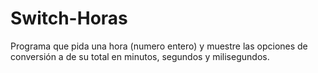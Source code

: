 # Switch-Horas
Programa que pida una hora (numero entero) y muestre las opciones de conversión a de su total en minutos, segundos y milisegundos.
